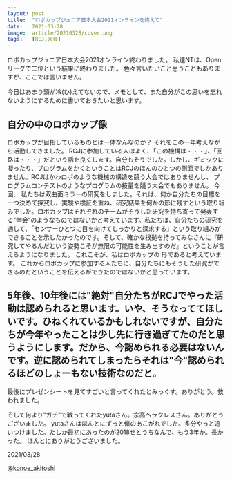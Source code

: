 ```yaml
---
layout: post
title:  "ロボカップジュニア日本大会2021オンラインを終えて"
date:   2021-03-28
image:  article/20210328/cover.png
tags:   [RCJ,大会]
---
```

ロボカップジュニア日本大会2021オンライン終わりました。
私達NTは、Openリーグで二位という結果に終わりました。
色々言いたいこと思うこともありますが、ここでは言いません。

今日はあまり頭が冷(ひ)えてないので、メモとして、また自分がこの思いを忘れないようにするために書いておきたいと思います。

## 自分の中のロボカップ像

ロボカップが目指しているものとは一体なんなのか？
それをこの一年考えながら活動してきました。
RCJに参加している人はよく、「この機構は・・・」、「回路は・・・」だという話を良くします。自分もそうでした。しかし、ギミックに凝ったり、プログラムをかくということはRCJのほんのひとつの側面でしかありません。RCJはかわロボのような機械の構造を競う大会ではありませんし、 プログラムコンテストのようなプログラムの技量を競う大会でもありません。
今回、 私たちは双曲面ミラーの研究をしました。それは、何か自分たちの目標を一つ決めて探究し、実験や検証を重ね、研究結果を何かの形に残すという取り組みでした。ロボカップはそれぞれのチームがそうした研究を持ち寄って発表する”学会”のようなものではないかと考えています。私たちは、自分たちの研究を通して、「センサーひとつに目を向けてしっかりと探求する」という取り組みができることを示したかったのです。そして、確かな根拠を持ってみなさんに『研究してやるんだという姿勢こそが無限の可能性を生み出すのだ』ということが言えるようになりました。
これこそが、私はロボカップの 形であると考えています。
これからロボカップに参加する人たちに、自分たちにもそうした研究ができるのだということを伝えるができたのではないかと思っています。

## 5年後、10年後には"絶対"自分たちがRCJでやった活動は認められると思います。いや、そうなっててほしいです。ひねくれているかもしれないですが、自分たちが今年やったことは少し先に行き過ぎてたのだと思うようにします。だから、今認められる必要はないんです。逆に認められてしまったらそれは"今"認められるほどのしょーもない技術なのだと。

最後にプレゼンシートを見てすごいと言ってくれたとみっくす。ありがとう。救われました。

そして何より"ガチ"で戦ってくれたyutaさん。宗高ヘラクレスさん。ありがとうございました。
yutaさんはほんとにずっと僕のあこがれでした。多分やっと追いつけました。たしか最初にあったのが2018せとうちなんで、もう3年か。長かった。
ほんとにありがとうございました。

2021/03/28

[@konoe_akitoshi][@konoe_akitoshi]

[@konoe_akitoshi]: https://twitter.com/konoe_akitoshi